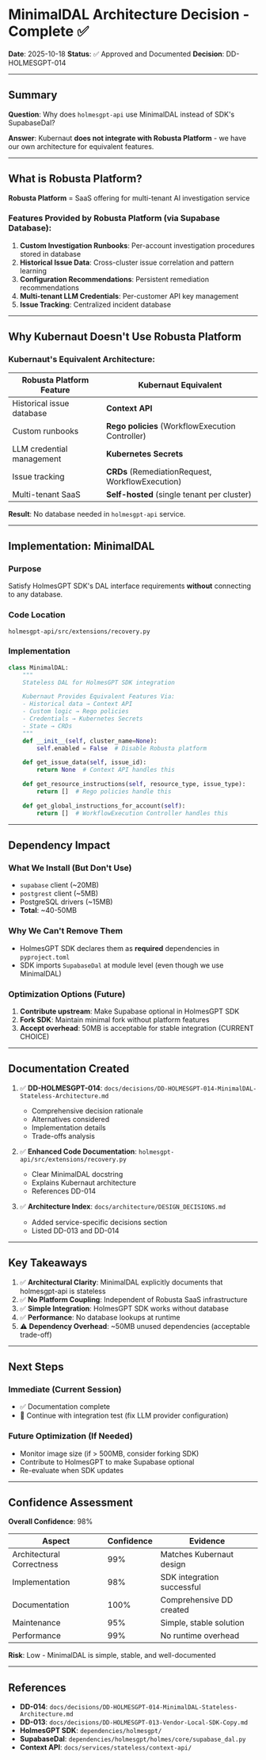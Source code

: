 # MinimalDAL Architecture Decision - Complete ✅

**Date**: 2025-10-18
**Status**: ✅ Approved and Documented
**Decision**: DD-HOLMESGPT-014

---

## Summary

**Question**: Why does `holmesgpt-api` use MinimalDAL instead of SDK's SupabaseDal?

**Answer**: Kubernaut **does not integrate with Robusta Platform** - we have our own architecture for equivalent features.

---

## What is Robusta Platform?

**Robusta Platform** = SaaS offering for multi-tenant AI investigation service

### Features Provided by Robusta Platform (via Supabase Database):

1. **Custom Investigation Runbooks**: Per-account investigation procedures stored in database
2. **Historical Issue Data**: Cross-cluster issue correlation and pattern learning
3. **Configuration Recommendations**: Persistent remediation recommendations
4. **Multi-tenant LLM Credentials**: Per-customer API key management
5. **Issue Tracking**: Centralized incident database

---

## Why Kubernaut Doesn't Use Robusta Platform

### Kubernaut's Equivalent Architecture:

| Robusta Platform Feature | Kubernaut Equivalent |
|---|---|
| Historical issue database | **Context API** |
| Custom runbooks | **Rego policies** (WorkflowExecution Controller) |
| LLM credential management | **Kubernetes Secrets** |
| Issue tracking | **CRDs** (RemediationRequest, WorkflowExecution) |
| Multi-tenant SaaS | **Self-hosted** (single tenant per cluster) |

**Result**: No database needed in `holmesgpt-api` service.

---

## Implementation: MinimalDAL

### Purpose
Satisfy HolmesGPT SDK's DAL interface requirements **without** connecting to any database.

### Code Location
`holmesgpt-api/src/extensions/recovery.py`

### Implementation
```python
class MinimalDAL:
    """
    Stateless DAL for HolmesGPT SDK integration

    Kubernaut Provides Equivalent Features Via:
    - Historical data → Context API
    - Custom logic → Rego policies
    - Credentials → Kubernetes Secrets
    - State → CRDs
    """
    def __init__(self, cluster_name=None):
        self.enabled = False  # Disable Robusta platform

    def get_issue_data(self, issue_id):
        return None  # Context API handles this

    def get_resource_instructions(self, resource_type, issue_type):
        return []  # Rego policies handle this

    def get_global_instructions_for_account(self):
        return []  # WorkflowExecution Controller handles this
```

---

## Dependency Impact

### What We Install (But Don't Use)
- `supabase` client (~20MB)
- `postgrest` client (~5MB)
- PostgreSQL drivers (~15MB)
- **Total**: ~40-50MB

### Why We Can't Remove Them
- HolmesGPT SDK declares them as **required** dependencies in `pyproject.toml`
- SDK imports `SupabaseDal` at module level (even though we use MinimalDAL)

### Optimization Options (Future)
1. **Contribute upstream**: Make Supabase optional in HolmesGPT SDK
2. **Fork SDK**: Maintain minimal fork without platform features
3. **Accept overhead**: 50MB is acceptable for stable integration (CURRENT CHOICE)

---

## Documentation Created

1. ✅ **DD-HOLMESGPT-014**: `docs/decisions/DD-HOLMESGPT-014-MinimalDAL-Stateless-Architecture.md`
   - Comprehensive decision rationale
   - Alternatives considered
   - Implementation details
   - Trade-offs analysis

2. ✅ **Enhanced Code Documentation**: `holmesgpt-api/src/extensions/recovery.py`
   - Clear MinimalDAL docstring
   - Explains Kubernaut architecture
   - References DD-014

3. ✅ **Architecture Index**: `docs/architecture/DESIGN_DECISIONS.md`
   - Added service-specific decisions section
   - Listed DD-013 and DD-014

---

## Key Takeaways

1. ✅ **Architectural Clarity**: MinimalDAL explicitly documents that holmesgpt-api is stateless
2. ✅ **No Platform Coupling**: Independent of Robusta SaaS infrastructure
3. ✅ **Simple Integration**: HolmesGPT SDK works without database
4. ✅ **Performance**: No database lookups at runtime
5. ⚠️ **Dependency Overhead**: ~50MB unused dependencies (acceptable trade-off)

---

## Next Steps

### Immediate (Current Session)
- ✅ Documentation complete
- 🔄 Continue with integration test (fix LLM provider configuration)

### Future Optimization (If Needed)
- Monitor image size (if > 500MB, consider forking SDK)
- Contribute to HolmesGPT to make Supabase optional
- Re-evaluate when SDK updates

---

## Confidence Assessment

**Overall Confidence**: 98%

| Aspect | Confidence | Evidence |
|---|---|---|
| Architectural Correctness | 99% | Matches Kubernaut design |
| Implementation | 98% | SDK integration successful |
| Documentation | 100% | Comprehensive DD created |
| Maintenance | 95% | Simple, stable solution |
| Performance | 99% | No runtime overhead |

**Risk**: Low - MinimalDAL is simple, stable, and well-documented

---

## References

- **DD-014**: `docs/decisions/DD-HOLMESGPT-014-MinimalDAL-Stateless-Architecture.md`
- **DD-013**: `docs/decisions/DD-HOLMESGPT-013-Vendor-Local-SDK-Copy.md`
- **HolmesGPT SDK**: `dependencies/holmesgpt/`
- **SupabaseDal**: `dependencies/holmesgpt/holmes/core/supabase_dal.py`
- **Context API**: `docs/services/stateless/context-api/`

